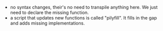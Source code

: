 - no syntax changes, their's no need to transpile anything here. We just need to declare the missing function.
- a script that updates new functions is called "pilyfill". It fills in the gap and adds missing implementations.
